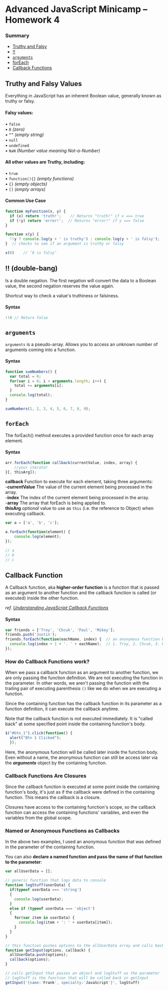 # Advanced JavaScript Minicamp – Homework 4

### Summary
- [Truthy and Falsy](#1)
- [!!](#2)
- [`arguments`](#3)
- [forEach](#4)
- [Callback Functions](#5)

## <a name="1" />Truthy and Falsy Values
Everything in JavaScript has an inherent Boolean value, generally known as truthy or falsy.
#### Falsy values:  
• `false`  
• `0` *(zero)*  
• `“”` *(empty string)*  
• `null`  
• `undefined`  
• `NaN` *(Number value meaning Not-a-Number)*  

#### All other values are Truthy, including:
• `true`  
• `function(){}` *(empty functions)*  
• `{}` *(empty objects)*  
• `[]` *(empty arrays)*	

#### Common Use Case
```javascript
function myFunction(x, y) {
  if (x) return 'truth!';    // Returns "truth!" if x === true
  if (!y) return 'error!';  // Returns "error!" if y === false
}
```

```javascript
function x(y) {
  !!y ? console.log(y + ' is truthy') : console.log(y + ' is falsy');
}  // checks to see if an argument is truthy or falsy

x(0)	// ‘0 is falsy’
```

## <a name="2" />!! (double-bang)

Is a double negation. The first negation will convert the data to a Boolean value, the second negation reserves the value again. 

Shortcut way to check a value's truthiness or falsiness.

#### Syntax

```javascript
!!0 // Return false
```
## <a name="3" />`arguments`

`arguments` is a pseudo-array. Allows you to access an unknown number of arguments coming into a function. 

#### Syntax

```javascript
function sumNumbers() {
  var total = 0;
  for(var i = 0; i < arguments.length; i++) {
    total += arguments[i];
  }
  console.log(total);
}

sumNumbers(1, 2, 3, 4, 5, 6, 7, 8, 9);
```
## <a name="4" />`forEach`

The forEach() method executes a provided function once for each array element.

#### Syntax

```javascript
arr.forEach(function callback(currentValue, index, array) {
    //your iterator
}[, thisArg]);
```
**callback** Function to execute for each element, taking three arguments:  
-**currentValue** The value of the current element being processed in the array.  
-**index** The index of the current element being processed in the array.  
-**array** The array that forEach is being applied to.  
**thisArg** *optional* value to use as `this` (i.e. the reference to Object) when executing callback.

```javascript
var a = ['a', 'b', 'c'];

a.forEach(function(element) {
    console.log(element);
});

// a
// b
// c
```

## <a name="5" />Callback Function

A Callback function, aka **higher-order function** is a function that is passed as an argument to another function and the callback function is called (or executed) inside the other function.

*ref. [Understanding JavaScript Callback Functions](http://javascriptissexy.com/understand-javascript-callback-functions-and-use-them/)*

#### Syntax

```javascript
var friends = ['Troy', 'Chcuk', 'Paul', 'Mikey'];
friends.push('Justin');
friends.forEach(function(eachName, index) {  // an anonymous function being passed as an argument
  console.log(index + 1 + '. ' + eachName);  // 1. Troy, 2. Chcuk, 3. Paul, 4. Mikey, 5. Justin
});
```

### How do Callback Functions work?

When we pass a callback function as an argument to another function, we are only passing the function definition. We are not executing the function in the parameter. In other words, we aren't passing the function with the trailing pair of executing parenthesis `()` like we do when we are executing a function.

Since the containing function has the callback function in its parameter as a function definition, it can execute the callback anytime.

Note that the callback function is not executed immediately. It is "called back" at some specified point inside the containing function's body.

```javascript
$("#btn_1").click(function() {
  alert("Btn 1 Clicked");
  });
```

Here, the anonymous function will be called later inside the function body. Even without a name, the anonymous function can still be access later via the ***arguments*** object by the containing function.

### Callback Functions Are Closures

Since the callback function is executed at some point inside the containing function's body, it's just as if the callback were defined in the containing function. This means the callback is a closure.

Closures have access to the containing function's scope, so the callback function can access the containing functions' variables, and even the variables from the global scope.

### Named or Anonymous Functions as Callbacks

In the above two examples, I used an anonymous function that was defined in the parameter of the containing function.

You can also **declare a named function and pass the name of that function to the parameter**:

```javascript
var allUserData = [];

// generic function that logs data to console
function logStuff(userData) {
  if(typeof userData === 'string') 
  {
    console.log(userData);
  }
  else if (typeof userData === 'object') 
  {
    for(var item in userData) {
      console.log(item + ': ' + userData[item]);
    }
  }
}

// this function pushes options to the allUserData array and calls back a function as a parameter
function getInput(options, callback) {
  allUserData.push(options);
  callback(options);
}

// calls getInput that passes an object and logStuff as the parameter
// logStuff is the function that will be called back in getInput
getInput('{name:'Frank', specialty:'JavaScript'}', logStuff)
```

